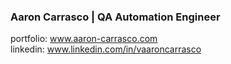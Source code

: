 ### Aaron Carrasco | QA Automation Engineer

portfolio: www.aaron-carrasco.com <br>
linkedin: www.linkedin.com/in/vaaroncarrasco <br>
